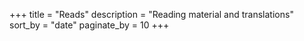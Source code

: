+++
title = "Reads"
description = "Reading material and translations"
sort_by = "date"
paginate_by = 10
+++
